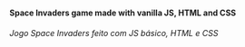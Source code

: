 
#### Space Invaders game made with vanilla JS, HTML and CSS
###### _Jogo Space Invaders feito com JS básico, HTML e CSS_

